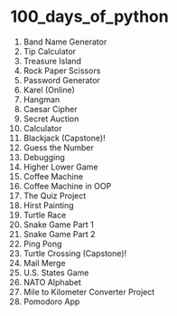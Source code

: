 # 100_days_of_python

1. Band Name Generator
2. Tip Calculator
3. Treasure Island
4. Rock Paper Scissors
5. Password Generator
6. Karel (Online)
7. Hangman
8. Caesar Cipher
9. Secret Auction
10. Calculator
11. Blackjack (Capstone)!
12. Guess the Number
13. Debugging
14. Higher Lower Game
15. Coffee Machine
16. Coffee Machine in OOP
17. The Quiz Project
18. Hirst Painting
19. Turtle Race
20. Snake Game Part 1
21. Snake Game Part 2
22. Ping Pong
23. Turtle Crossing (Capstone)!
24. Mail Merge
25. U.S. States Game
26. NATO Alphabet
27. Mile to Kilometer Converter Project
28. Pomodoro App
